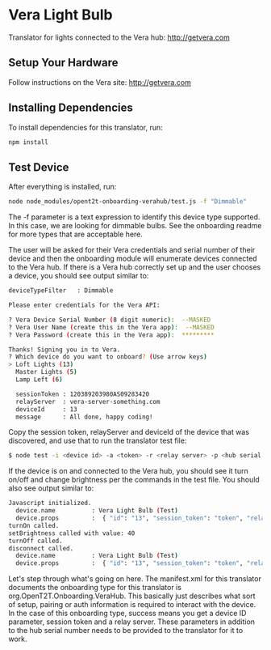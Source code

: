 # Vera Light Bulb

Translator for lights connected to the Vera hub: http://getvera.com

## Setup Your Hardware

Follow instructions on the Vera site: http://getvera.com 

## Installing Dependencies
To install dependencies for this translator, run:

```bash
npm install
```

## Test Device
After everything is installed, run:

```bash
node node_modules/opent2t-onboarding-verahub/test.js -f "Dimmable"
```

The -f parameter is a text expression to identify this device type supported. In this case, we are looking
for dimmable bulbs. See the onboarding readme for more types that are acceptable here.

The user will be asked for their Vera credentials and serial number of their device and then the onboarding module will enumerate devices
connected to the Vera hub. If there is a Vera hub correctly set up and the user chooses a device, you should see output similar to:

```bash
deviceTypeFilter   : Dimmable

Please enter credentials for the Vera API:

? Vera Device Serial Number (8 digit numeric):  --MASKED
? Vera User Name (create this in the Vera app):  --MASKED
? Vera Password (create this in the Vera app):  *********

Thanks! Signing you in to Vera.
? Which device do you want to onboard? (Use arrow keys)
> Loft Lights (13)
  Master Lights (5)
  Lamp Left (6)

  sessionToken : 120389203980AS09283420
  relayServer  : vera-server-something.com
  deviceId     : 13
  message      : All done, happy coding!
```


Copy the session token, relayServer and deviceId of the device that was discovered, and use that to run the translator test file:

```bash
$ node test -i <device id> -a <token> -r <relay server> -p <hub serial number>

```

If the device is on and connected to the Vera hub, you should see it turn on/off and change brightness per
the commands in the test file. You should also see output similar to:

```bash
Javascript initialized.
  device.name          : Vera Light Bulb (Test)
  device.props         :  { "id": "13", "session_token": "token", "relay_server": "server", "pk_device": "number" }
turnOn called.
setBrightness called with value: 40
turnOff called.
disconnect called.
  device.name          : Vera Light Bulb (Test)
  device.props         :  { "id": "13", "session_token": "token", "relay_server": "server", "pk_device": "number" }
```

Let's step through what's going on here. The manifest.xml for this translator documents the onboarding type
for this translator is org.OpenT2T.Onboarding.VeraHub. This basically just describes what sort of setup, pairing or
auth information is required to interact with the device. In the case of this onboarding type, success means you get
a device ID parameter, session token and a relay server. These parameters in addition to the hub serial number needs to be provided to the translator for it to work.
